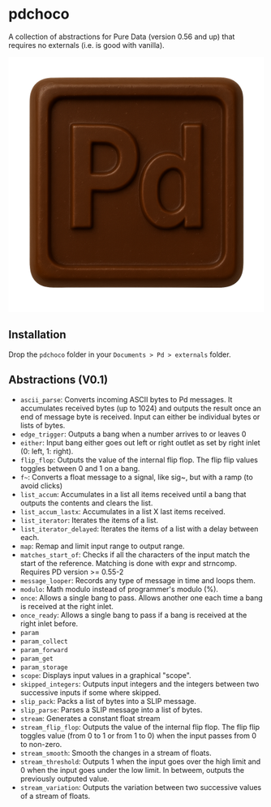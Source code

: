 # pdchoco

A collection of abstractions for Pure Data (version 0.56 and up) that requires no externals (i.e. is good with vanilla).

![pdchoco logo](./pdchco.png)

## Installation

Drop the `pdchoco` folder in your `Documents > Pd > externals` folder.

## Abstractions (V0.1)

- `ascii_parse`: Converts incoming ASCII bytes to Pd messages. It accumulates received bytes (up to 1024) and outputs the result once an end of message byte is received. Input can either be individual bytes or lists of bytes.
- `edge_trigger`: Outputs a bang when a number arrives to or leaves 0
- `either`: Input bang either goes out left or right outlet as set by right inlet (0: left, 1: right).
- `flip_flop`: Outputs the value of the internal flip flop. The flip flip values toggles between 0 and 1 on a bang.
- `f~`: Converts a float message to a signal, like sig~, but with a ramp (to avoid clicks)
- `list_accum`: Accumulates in a list all items received until a bang that outputs the contents and clears the list.
- `list_accum_lastx`: Accumulates in a list X last items received.
- `list_iterator`: Iterates the items of a list.
- `list_iterator_delayed`: Iterates the items of a list with a delay between each.
- `map`: Remap and limit input range to output range.
- `matches_start_of`: Checks if all the characters of the input match the start of the reference. Matching is done with expr and strncomp. Requires PD version >= 0.55-2
- `message_looper`: Records any type of message in time and loops them.
- `modulo`: Math modulo instead of programmer's modulo (%).
- `once`: Allows a single bang to pass. Allows another one each time a bang is received at the right inlet.
- `once_ready`: Allows a single bang to pass if a bang is received at the right inlet before.
- `param`
- `param_collect`
- `param_forward`
- `param_get`
- `param_storage`
- `scope`: Displays input values in a graphical "scope".
- `skipped_integers`: Outputs input integers and the integers between two successive inputs if some where skipped.
- `slip_pack`: Packs a list of bytes into a SLIP message.
- `slip_parse`: Parses a SLIP message into a list of bytes.
- `stream`: Generates a constant float stream
- `stream_flip_flop`: Outputs the value of the internal flip flop. The flip flip toggles value (from 0 to 1 or from 1 to 0) when the input passes from 0 to non-zero.
- `stream_smooth`: Smooth the changes in a stream of floats.
- `stream_threshold`: Outputs 1 when the input goes over the high limit and 0 when the input goes under the low limit. In betweem, outputs the previously outputed value.
- `stream_variation`: Outputs the variation between two successive values of a stream of floats.